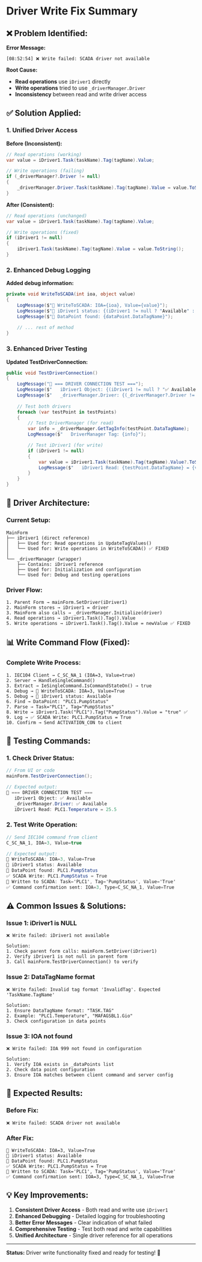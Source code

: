 # Driver Write Fix Summary

## ❌ **Problem Identified:**

**Error Message:**
```
[08:52:54] ❌ Write failed: SCADA driver not available
```

**Root Cause:**
- **Read operations** use `iDriver1` directly
- **Write operations** tried to use `_driverManager.Driver` 
- **Inconsistency** between read and write driver access

## ✅ **Solution Applied:**

### **1. Unified Driver Access**

**Before (Inconsistent):**
```csharp
// Read operations (working)
var value = iDriver1.Task(taskName).Tag(tagName).Value;

// Write operations (failing)
if (_driverManager?.Driver != null)
{
    _driverManager.Driver.Task(taskName).Tag(tagName).Value = value.ToString();
}
```

**After (Consistent):**
```csharp
// Read operations (unchanged)
var value = iDriver1.Task(taskName).Tag(tagName).Value;

// Write operations (fixed)
if (iDriver1 != null)
{
    iDriver1.Task(taskName).Tag(tagName).Value = value.ToString();
}
```

### **2. Enhanced Debug Logging**

**Added debug information:**
```csharp
private void WriteToSCADA(int ioa, object value)
{
    LogMessage($"🔧 WriteToSCADA: IOA={ioa}, Value={value}");
    LogMessage($"🔧 iDriver1 status: {(iDriver1 != null ? "Available" : "NULL")}");
    LogMessage($"🔧 DataPoint found: {dataPoint.DataTagName}");
    
    // ... rest of method
}
```

### **3. Enhanced Driver Testing**

**Updated TestDriverConnection:**
```csharp
public void TestDriverConnection()
{
    LogMessage("🔧 === DRIVER CONNECTION TEST ===");
    LogMessage($"   iDriver1 Object: {(iDriver1 != null ? "✅ Available" : "❌ Null")}");
    LogMessage($"   _driverManager.Driver: {(_driverManager?.Driver != null ? "✅ Available" : "❌ Null")}");
    
    // Test both drivers
    foreach (var testPoint in testPoints)
    {
        // Test DriverManager (for read)
        var info = _driverManager.GetTagInfo(testPoint.DataTagName);
        LogMessage($"   DriverManager Tag: {info}");

        // Test iDriver1 (for write)
        if (iDriver1 != null)
        {
            var value = iDriver1.Task(taskName).Tag(tagName).Value?.ToString();
            LogMessage($"   iDriver1 Read: {testPoint.DataTagName} = {value ?? "NULL"}");
        }
    }
}
```

## 🔧 **Driver Architecture:**

### **Current Setup:**
```
MainForm
├── iDriver1 (direct reference)
│   ├── Used for: Read operations in UpdateTagValues()
│   └── Used for: Write operations in WriteToSCADA() ✅ FIXED
│
└── _driverManager (wrapper)
    ├── Contains: iDriver1 reference
    ├── Used for: Initialization and configuration
    └── Used for: Debug and testing operations
```

### **Driver Flow:**
```
1. Parent Form → mainForm.SetDriver(iDriver1)
2. MainForm stores → iDriver1 = driver
3. MainForm also calls → _driverManager.Initialize(driver)
4. Read operations → iDriver1.Task().Tag().Value
5. Write operations → iDriver1.Task().Tag().Value = newValue ✅ FIXED
```

## 📊 **Write Command Flow (Fixed):**

### **Complete Write Process:**
```
1. IEC104 Client → C_SC_NA_1 (IOA=3, Value=true)
2. Server → HandleSingleCommand()
3. Extract → IeSingleCommand.IsCommandStateOn() → true
4. Debug → 🔧 WriteToSCADA: IOA=3, Value=True
5. Debug → 🔧 iDriver1 status: Available
6. Find → DataPoint: "PLC1.PumpStatus"
7. Parse → Task="PLC1", Tag="PumpStatus"
8. Write → iDriver1.Task("PLC1").Tag("PumpStatus").Value = "true" ✅
9. Log → ✅ SCADA Write: PLC1.PumpStatus = True
10. Confirm → Send ACTIVATION_CON to client
```

## 🎯 **Testing Commands:**

### **1. Check Driver Status:**
```csharp
// From UI or code
mainForm.TestDriverConnection();

// Expected output:
🔧 === DRIVER CONNECTION TEST ===
   iDriver1 Object: ✅ Available
   _driverManager.Driver: ✅ Available
   iDriver1 Read: PLC1.Temperature = 25.5
```

### **2. Test Write Operation:**
```csharp
// Send IEC104 command from client
C_SC_NA_1, IOA=3, Value=true

// Expected output:
🔧 WriteToSCADA: IOA=3, Value=True
🔧 iDriver1 status: Available
🔧 DataPoint found: PLC1.PumpStatus
✅ SCADA Write: PLC1.PumpStatus = True
🔄 Written to SCADA: Task='PLC1', Tag='PumpStatus', Value='True'
✅ Command confirmation sent: IOA=3, Type=C_SC_NA_1, Value=True
```

## ⚠️ **Common Issues & Solutions:**

### **Issue 1: iDriver1 is NULL**
```
❌ Write failed: iDriver1 not available

Solution:
1. Check parent form calls: mainForm.SetDriver(iDriver1)
2. Verify iDriver1 is not null in parent form
3. Call mainForm.TestDriverConnection() to verify
```

### **Issue 2: DataTagName format**
```
❌ Write failed: Invalid tag format 'InvalidTag'. Expected 'TaskName.TagName'

Solution:
1. Ensure DataTagName format: "TASK.TAG"
2. Example: "PLC1.Temperature", "MAFAGSBL1.Gio"
3. Check configuration in data points
```

### **Issue 3: IOA not found**
```
❌ Write failed: IOA 999 not found in configuration

Solution:
1. Verify IOA exists in _dataPoints list
2. Check data point configuration
3. Ensure IOA matches between client command and server config
```

## 🚀 **Expected Results:**

### **Before Fix:**
```
❌ Write failed: SCADA driver not available
```

### **After Fix:**
```
🔧 WriteToSCADA: IOA=3, Value=True
🔧 iDriver1 status: Available
🔧 DataPoint found: PLC1.PumpStatus
✅ SCADA Write: PLC1.PumpStatus = True
🔄 Written to SCADA: Task='PLC1', Tag='PumpStatus', Value='True'
✅ Command confirmation sent: IOA=3, Type=C_SC_NA_1, Value=True
```

## 💡 **Key Improvements:**

1. **Consistent Driver Access** - Both read and write use `iDriver1`
2. **Enhanced Debugging** - Detailed logging for troubleshooting
3. **Better Error Messages** - Clear indication of what failed
4. **Comprehensive Testing** - Test both read and write capabilities
5. **Unified Architecture** - Single driver reference for all operations

---

**Status:** Driver write functionality fixed and ready for testing! 🎉
